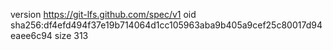 version https://git-lfs.github.com/spec/v1
oid sha256:df4efd494f37e19b714064d1cc105963aba9b405a9cef25c80017d94eaee6c94
size 313
